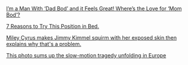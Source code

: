 <a href="http://goodmenproject.com/families/im-a-man-with-dad-bod-and-it-feels-great-wheres-the-love-for-mom-bod-bglk/" target="_blank">I’m a Man With ‘Dad Bod’ and it Feels Great! Where’s the Love for ‘Mom Bod’?</a>

<a href="http://www.elephantjournal.com/2013/06/7-reasons-to-try-this-position-in-bed/" target="_blank">7 Reasons to Try This Position in Bed.</a>

<a href="http://www.upworthy.com/miley-cyrus-makes-jimmy-kimmel-squirm-with-her-exposed-skin-then-explains-why-thats-a-problem?c=ufb1" target="_blank">Miley Cyrus makes Jimmy Kimmel squirm with her exposed skin then explains why that's a problem.</a>

<a href="http://www.businessinsider.com/immigration-crisis-in-europe-2015-8?utm_content=buffer2e0d8&utm_medium=social&utm_source=facebook.com&utm_campaign=buffer" target="_blank">This photo sums up the slow-motion tragedy unfolding in Europe</a>
